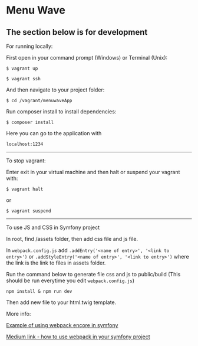 # Menu Wave
The section below is for development
---
For running locally:

First open in your command prompt (Windows) or Terminal (Unix):
```
$ vagrant up
```
```
$ vagrant ssh
```
And then navigate to your project folder:
```
$ cd /vagrant/menuwaveApp
```
Run composer install to install dependencies:
```
$ composer install
```
Here you can go to the application with  
```
localhost:1234
```
---

To stop vagrant:

Enter exit in your virtual machine and then halt or suspend your vagrant with:
```
$ vagrant halt
```
or
```
$ vagrant suspend
```
---
To use JS and CSS in Symfony project

In root, find /assets folder, then add css file and js file.

In `webpack.config.js` add `.addEntry('<name of entry>', '<link to entry>')` or `.addStyleEntry('<name of entry>', '<link to entry>')` where the link is the link to files in assets folder.

Run the command below to generate file css and js to public/build (This should be run everytime you edit `webpack.config.js`)
```
npm install & npm run dev 
```
Then add new file to your html.twig template.



More info: 

[Example of using webpack encore in symfony](https://symfony.com/doc/current/frontend/encore/simple-example.html)

[Medium link - how to use webpack in your symfony project](https://medium.com/@nioperas06/integrate-webpack-in-your-symfony-application-with-webpack-encore-ed338298a031)
